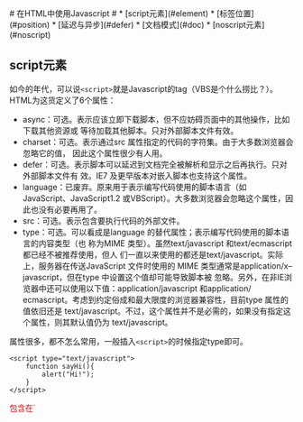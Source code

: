 <link rel="stylesheet" href="./css/layout.css" type="text/css" />
# 在HTML中使用Javascript #
*	[script元素](#element)
	*	[标签位置](#position)
	*	[延迟与异步](#defer)
*	[文档模式](#doc)
*	[noscript元素](#noscript)

<h2 id="element">script元素</h2>

如今的年代，可以说`<script>`就是Javascript的tag（VBS是个什么捞比？）。HTML为这货定义了6个属性：

- async：可选。表示应该立即下载脚本，但不应妨碍页面中的其他操作，比如下载其他资源或
等待加载其他脚本。只对外部脚本文件有效。
- charset：可选。表示通过src 属性指定的代码的字符集。由于大多数浏览器会忽略它的值，
因此这个属性很少有人用。
- defer：可选。表示脚本可以延迟到文档完全被解析和显示之后再执行。只对外部脚本文件有
效。IE7 及更早版本对嵌入脚本也支持这个属性。
- language：已废弃。原来用于表示编写代码使用的脚本语言（如JavaScript、JavaScript1.2
或VBScript）。大多数浏览器会忽略这个属性，因此也没有必要再用了。
- src：可选。表示包含要执行代码的外部文件。
- type：可选。可以看成是language 的替代属性；表示编写代码使用的脚本语言的内容类型（也
称为MIME 类型）。虽然text/javascript 和text/ecmascript 都已经不被推荐使用，但人
们一直以来使用的都还是text/javascript。实际上，服务器在传送JavaScript 文件时使用的
MIME 类型通常是application/x–javascript，但在type 中设置这个值却可能导致脚本被
忽略。另外，在非IE浏览器中还可以使用以下值：application/javascript 和application/
ecmascript。考虑到约定俗成和最大限度的浏览器兼容性，目前type 属性的值依旧还是
text/javascript。不过，这个属性并不是必需的，如果没有指定这个属性，则其默认值仍为
text/javascript。

属性很多，都不怎么常用，一般插入`<script>`的时候指定type即可。

	<script type="text/javascript">
		function sayHi(){
			alert("Hi!");
		}
	</script>

<font color=red>
包含在`<script>`元素内部的JavaScript代码将被从上至下依次解释。就拿前面这个例子来说，解释器会解释一个函数的定义，然后将该定义保存在自己的环境当中。在解释器对`<script>`元素内部的所有代码求值完毕以前，页面中的其余内容都不会被浏览器加载或显示。
</font>

为了让行为层和结构层分离，一般js代码都是通过外部引用的方式。
	
	<script type="text/javascript" src="example.js"></script>

外部文件example.js在其出现的位置被加载到当前页面。 解析时遇到就会停下来下载外部js解析然后继续，现在你应该了解了defer和async属性的意义。

<h3 id="position">标签位置</h3>

传统是放在`<head>`中。

	<!DOCTYPE html>
	<html>
		<head>
			<title>Example HTML Page</title>
			<script type="text/javascript" src="example1.js"></script>
			<script type="text/javascript" src="example2.js"></script>
		</head>
		<body>
			<!-- place contents -->
		</body>
	</html>

问题就在于如果外部js很多很大，html页面就要等它们全部下载解析执行完才能继续解析DOM树。

> ps：关于目前是如何的解析顺序，我还是保留疑问的。 比如外部引用js放在head，代码中包含getElementById("id")这样的语句，其中id在body部分，按照上面的解析理论应该会报错的，然而实际上并没有报错啊。

<font color=red>流行的做法就是放在`<body>`的最后。</font>

<h3 id="defer"> 延迟与异步 </h3>

defer和async的属性指派：

- `<script type="text/javascript" defer="defer" src="example1.js"></script>` defer表示立即下载但延迟执行
- `<script type="text/javascript" async src="example2.js"></script>` async表示异步下载，即不阻塞页面继续解析

<h2 id="doc"> 文档模式 </h2>

IE5.5 引入了文档模式的概念，而这个概念是通过使用文档类型（doctype）切换实现的。最初的两种文档模式是：混杂模式（quirks mode）①和标准模式（standards mode）。混杂模式会让IE 的行为与（包
含非标准特性的）IE5 相同，而标准模式则让IE 的行为更接近标准行为。虽然这两种模式主要影响CSS
内容的呈现，但在某些情况下也会影响到JavaScript 的解释执行。

IE之后，其他浏览器也纷纷效仿。此后，IE又提出一种准标准模式（almost standards mode）。这种模式下的浏览器特性有很多都是符合标准的，但也不尽然。不标准的地方主要体现在处理图片间隙的时候（在表格中使用图片时问题最明显）。

如果在文档开始处没有发现文档类型声明，则所有浏览器都会默认开启混杂模式。但采用混杂模式不是什么值得推荐的做法，因为不同浏览器在这种模式下的行为差异非常大，如果不使用某些hack 技术，跨浏览器的行为根本就没有一致性可言。

对于标准模式，可以通过使用下面任何一种文档类型来开启：
    
	<!-- HTML 4.01 严格型 -->
	<!DOCTYPE HTML PUBLIC "-//W3C//DTD HTML 4.01//EN"
	"http://www.w3.org/TR/html4/strict.dtd">
	<!-- XHTML 1.0 严格型 -->
	<!DOCTYPE html PUBLIC
	"-//W3C//DTD XHTML 1.0 Strict//EN"
	"http://www.w3.org/TR/xhtml1/DTD/xhtml1-strict.dtd">
	<!-- HTML 5 -->
	<!DOCTYPE html>

而对于准标准模式，则可以通过使用过渡型（transitional）或框架集型（frameset）文档类型来触发，
如下所示：

	<!-- HTML 4.01 过渡型 -->
	<!DOCTYPE HTML PUBLIC
	"-//W3C//DTD HTML 4.01 Transitional//EN"
	"http://www.w3.org/TR/html4/loose.dtd">
	<!-- HTML 4.01 框架集型 -->
	<!DOCTYPE HTML PUBLIC
	"-//W3C//DTD HTML 4.01 Frameset//EN"
	"http://www.w3.org/TR/html4/frameset.dtd">
	<!-- XHTML 1.0 过渡型 -->
	<!DOCTYPE html PUBLIC
	"-//W3C//DTD XHTML 1.0 Transitional//EN"
	"http://www.w3.org/TR/xhtml1/DTD/xhtml1-transitional.dtd">
	<!-- XHTML 1.0 框架集型 -->
	<!DOCTYPE html PUBLIC
	"-//W3C//DTD XHTML 1.0 Frameset//EN"
	"http://www.w3.org/TR/xhtml1/DTD/xhtml1-frameset.dtd">

准标准模式与标准模式非常接近。

<h2 id="noscript"> noscript元素 </h2>

早期，浏览器可能不支持script，为了取代js显示的内容，有一个`<noscript>`标签来容错。也就是说，当浏览器不支持脚本或者脚本功能被禁用的情景，`<noscript>`才会解析出包含的内容。

一个例子：

	<html>
		<head>
			<title>Example HTML Page</title>
			<script type="text/javascript" defer="defer" src="example1.js"></script>
			<script type="text/javascript" defer="defer" src="example2.js"></script>
		</head>
		<body>
			<noscript>
				<p>本页面需要浏览器支持（启用）JavaScript。
			</noscript>
		</body>
	</html>

4/15/2016 5:27:04 PM @author: rootkit